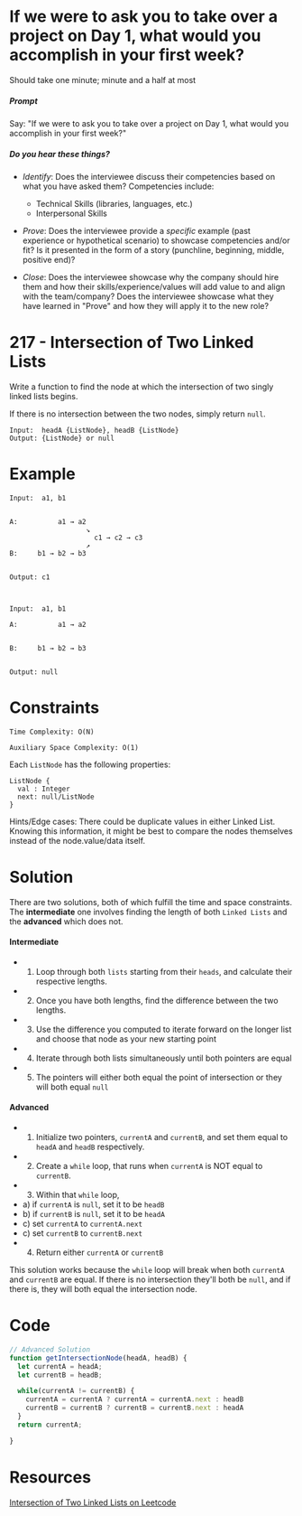 # If we were to ask you to take over a project on Day 1, what would you accomplish in your first week?

Should take one minute; minute and a half at most

##### Prompt

Say: "If we were to ask you to take over a project on Day 1, what would you accomplish in your first week?"

##### Do you hear these things?

- *Identify*: Does the interviewee discuss their competencies based on what you have asked them? Competencies include:
   - Technical Skills (libraries, languages, etc.)
   - Interpersonal Skills  


- *Prove*: Does the interviewee provide a _specific_ example (past experience or hypothetical scenario)  to showcase competencies and/or fit? Is it presented in the form of a story (punchline, beginning, middle, positive end)?


- *Close*: Does the interviewee showcase why the company should hire them and how their skills/experience/values will add value to and align with the team/company? Does the interviewee showcase what they have learned in "Prove" and how they will apply it to the new role?

# 217 - Intersection of Two Linked Lists

Write a function to find the node at which the intersection of two singly linked lists begins.

If there is no intersection between the two nodes, simply return `null`.


```
Input:  headA {ListNode}, headB {ListNode}
Output: {ListNode} or null
```
# Example
```
Input: 	a1, b1


A:          a1 → a2
                   ↘
                     c1 → c2 → c3
                   ↗            
B:     b1 → b2 → b3


Output:	c1



Input:  a1, b1

A:          a1 → a2


B:     b1 → b2 → b3


Output: null
```
# Constraints

```
Time Complexity: O(N)

Auxiliary Space Complexity: O(1)
```

Each `ListNode` has the following properties:

```
ListNode {
  val : Integer
  next: null/ListNode
}
```

Hints/Edge cases:
There could be duplicate values in either Linked List. Knowing this information, it might be best to compare the nodes themselves instead of the node.value/data itself.

# Solution

There are two solutions, both of which fulfill the time and space constraints. The **intermediate** one involves finding the length of both `Linked Lists` and the **advanced** which does not.

#### Intermediate

* 1) Loop through both `lists` starting from their `heads`, and calculate their respective lengths.
* 2) Once you have both lengths, find the difference between the two lengths.
* 3) Use the difference you computed to iterate forward on the longer list and choose that node as your new starting point
* 4) Iterate through both lists simultaneously until both pointers are equal
* 5) The pointers will either both equal the point of intersection or they will both equal `null`

#### Advanced

* 1) Initialize two pointers, `currentA` and `currentB`, and set them equal to `headA` and `headB` respectively.
* 2) Create a `while` loop, that runs when `currentA` is NOT equal to `currentB`.
* 3) Within that `while` loop,
 * a) if `currentA` is `null`, set it to be `headB`
 * b) if `currentB` is `null`, set it to be `headA`
 * c) set `currentA` to `currentA.next`
 * c) set `currentB` to `currentB.next`
* 4) Return either `currentA` or `currentB`


This solution works because the `while` loop will break when both `currentA` and `currentB` are equal. If there is no intersection they'll both be `null`, and if there is, they will both equal the intersection node.

# Code

```javascript
// Advanced Solution
function getIntersectionNode(headA, headB) {
  let currentA = headA;
  let currentB = headB;

  while(currentA != currentB) {
    currentA = currentA ? currentA = currentA.next : headB
    currentB = currentB ? currentB = currentB.next : headA
  }
  return currentA;

}
```

# Resources

[Intersection of Two Linked Lists on Leetcode](https://leetcode.com/problems/intersection-of-two-linked-lists/description/)
